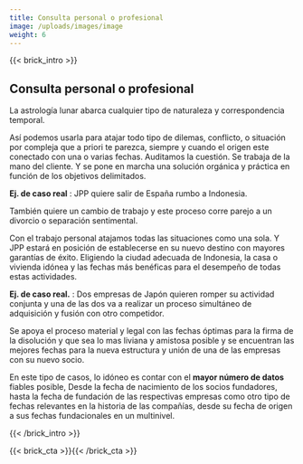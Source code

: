 ```yaml
---
title: Consulta personal o profesional 
image: /uploads/images/image
weight: 6
---
```


{{< brick_intro >}}

## Consulta personal o profesional

La astrología lunar abarca cualquier tipo de naturaleza y correspondencia temporal.

Así podemos usarla para atajar todo tipo de dilemas, conflicto, o situación por compleja que a priori te parezca, siempre y cuando el origen este conectado con una o varias 
fechas. Auditamos la cuestión. Se trabaja de la mano del cliente. Y se pone en marcha una solución orgánica y práctica en función de los objetivos delimitados.

**Ej. de caso real** : JPP quiere salir de España rumbo a Indonesia. 

También quiere un cambio de trabajo y este proceso corre parejo a un divorcio o separación sentimental.

Con el trabajo personal atajamos todas las situaciones como una sola. Y JPP estará en posición de establecerse en su nuevo destino con mayores garantías de éxito.
Eligiendo la ciudad adecuada de Indonesia, la casa o vivienda idónea y las fechas más benéficas para el desempeño de todas estas actividades.

**Ej. de caso real.** : Dos empresas de Japón quieren romper su actividad conjunta y una de las dos va a realizar un proceso simultáneo de adquisición y fusión con otro competidor.

Se apoya el proceso material y legal con las fechas óptimas para la firma de la disolución y que sea lo mas liviana y amistosa posible y se encuentran las mejores fechas para la nueva estructura y unión de una de las empresas con su nuevo socio.

En este tipo de casos, lo idóneo es contar con el **mayor número de datos** fiables posible, Desde la fecha de nacimiento de los socios fundadores, hasta la fecha de fundación de
las respectivas empresas como otro tipo de fechas relevantes en la historia de las compañías, desde su fecha de origen a sus fechas fundacionales en un multinivel.

{{< /brick_intro >}}

{{< brick_cta >}}{{< /brick_cta >}}
